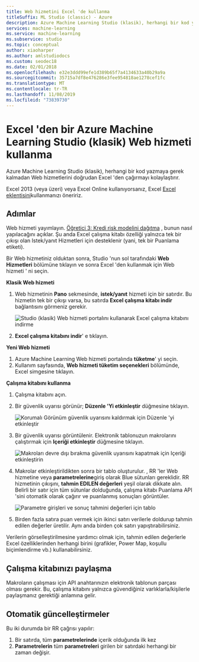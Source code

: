 ```yaml
---
title: Web hizmetini Excel 'de kullanma
titleSuffix: ML Studio (classic) - Azure
description: Azure Machine Learning Studio (klasik), herhangi bir kod yazmaya gerek kalmadan Web hizmetlerini doğrudan Excel 'den çağırmayı kolaylaştırır.
services: machine-learning
ms.service: machine-learning
ms.subservice: studio
ms.topic: conceptual
author: xiaoharper
ms.author: amlstudiodocs
ms.custom: seodec18
ms.date: 02/01/2018
ms.openlocfilehash: e32e3ddd99efe1d389b65f7a4134633a40b29a9a
ms.sourcegitcommit: 35715a7df8e476286e3fee954818ae1278cef1fc
ms.translationtype: MT
ms.contentlocale: tr-TR
ms.lasthandoff: 11/08/2019
ms.locfileid: "73839730"
---
```

# <a name="consuming-an-azure-machine-learning-studio-classic-web-service-from-excel"></a>Excel 'den bir Azure Machine Learning Studio (klasik) Web hizmeti kullanma

 Azure Machine Learning Studio (klasik), herhangi bir kod yazmaya gerek kalmadan Web hizmetlerini doğrudan Excel 'den çağırmayı kolaylaştırır.

Excel 2013 (veya üzeri) veya Excel Online kullanıyorsanız, Excel [Excel eklentisini](excel-add-in-for-web-services.md)kullanmanızı öneririz.



## <a name="steps"></a>Adımlar
Web hizmeti yayımlayın. [Öğretici 3: Kredi risk modelini dağıtma](tutorial-part3-credit-risk-deploy.md) , bunun nasıl yapılacağını açıklar. Şu anda Excel çalışma kitabı özelliği yalnızca tek bir çıkışı olan Istek/yanıt Hizmetleri için desteklenir (yani, tek bir Puanlama etiketi). 

Bir Web hizmetiniz olduktan sonra, Studio 'nun sol tarafındaki **Web Hizmetleri** bölümüne tıklayın ve sonra Excel 'den kullanmak için Web hizmeti ' ni seçin.

**Klasik Web hizmeti**

1. Web hizmetinin **Pano** sekmesinde, **istek/yanıt** hizmeti için bir satırdır. Bu hizmetin tek bir çıkışı varsa, bu satırda **Excel çalışma kitabı indir** bağlantısını görmeniz gerekir.

    ![Studio (klasik) Web hizmeti portalını kullanarak Excel çalışma kitabını indirme](./media/consuming-from-excel/excellink.png)
2. **Excel çalışma kitabını indir**' e tıklayın.

**Yeni Web hizmeti**

1. Azure Machine Learning Web hizmeti portalında **tüketme**' yi seçin.
2. Kullanım sayfasında, **Web hizmeti tüketim seçenekleri** bölümünde, Excel simgesine tıklayın.

**Çalışma kitabını kullanma**

1. Çalışma kitabını açın.
2. Bir güvenlik uyarısı görünür; **Düzenle 'Yi etkinleştir** düğmesine tıklayın.

    ![Korumalı Görünüm güvenlik uyarısını kaldırmak için Düzenle 'yi etkinleştir](./media/consuming-from-excel/enableeditting.png)
3. Bir güvenlik uyarısı görüntülenir. Elektronik tablonuzun makrolarını çalıştırmak için **Içeriği etkinleştir** düğmesine tıklayın.

    ![Makroları devre dışı bırakma güvenlik uyarısını kapatmak için Içeriği etkinleştirin](./media/consuming-from-excel/enablecontent.png)
4. Makrolar etkinleştirildikten sonra bir tablo oluşturulur. , RR 'ler Web hizmetine veya **parametrelerine**giriş olarak Blue sütunları gereklidir. RR hizmetinin çıkışını, **tahmin EDILEN değerleri** yeşil olarak dikkate alın. Belirli bir satır için tüm sütunlar dolduğunda, çalışma kitabı Puanlama API 'sini otomatik olarak çağırır ve puanlanmış sonuçları görüntüler.

    ![Parametre girişleri ve sonuç tahmini değerleri için tablo](./media/consuming-from-excel/sampletable.png)
5. Birden fazla satıra puan vermek için ikinci satırı verilerle doldurup tahmin edilen değerler üretilir. Aynı anda birden çok satırı yapıştırabilirsiniz.

Verilerin görselleştirilmesine yardımcı olmak için, tahmin edilen değerlerle Excel özelliklerinden herhangi birini (grafikler, Power Map, koşullu biçimlendirme vb.) kullanabilirsiniz.

## <a name="sharing-your-workbook"></a>Çalışma kitabınızı paylaşma
Makroların çalışması için API anahtarınızın elektronik tablonun parçası olması gerekir. Bu, çalışma kitabını yalnızca güvendiğiniz varlıklarla/kişilerle paylaşmanız gerektiği anlamına gelir.

## <a name="automatic-updates"></a>Otomatik güncelleştirmeler
Bu iki durumda bir RR çağrısı yapılır:

1. Bir satırda, tüm **parametrelerinde** içerik olduğunda ilk kez
2. **Parametrelerin** tüm **parametreleri** girilen bir satırdaki herhangi bir zaman değişir.